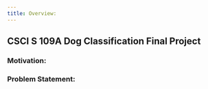 ```yaml
---
title: Overview:
---
```



## CSCI S 109A Dog Classification Final Project

### Motivation:

### Problem Statement:




